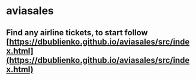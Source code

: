# aviasales
## Find any airline tickets, to start follow [https://dbublienko.github.io/aviasales/src/index.html](https://dbublienko.github.io/aviasales/src/index.html)

